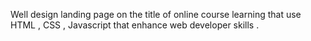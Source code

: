 Well design landing page on the title of online course learning  that use  HTML , CSS , Javascript  that enhance web developer skills . 
